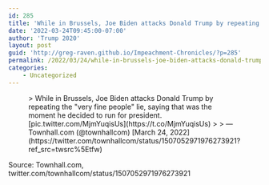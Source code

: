 ```yaml
---
id: 285
title: 'While in Brussels, Joe Biden attacks Donald Trump by repeating the ‘very fine people’ lie, saying that was the moment he decided to run for president.'
date: '2022-03-24T09:45:00-07:00'
author: 'Trump 2020'
layout: post
guid: 'http://greg-raven.github.io/Impeachment-Chronicles/?p=285'
permalink: /2022/03/24/while-in-brussels-joe-biden-attacks-donald-trump-by-repeating-the-very-fine-people-lie-saying-that-was-the-moment-he-decided-to-run-for-president/
categories:
    - Uncategorized
---
```


<figure class="wp-block-embed is-type-rich is-provider-twitter wp-block-embed-twitter"><div class="wp-block-embed__wrapper">> While in Brussels, Joe Biden attacks Donald Trump by repeating the "very fine people" lie, saying that was the moment he decided to run for president. [pic.twitter.com/MjmYuqisUs](https://t.co/MjmYuqisUs)
> 
> — Townhall.com (@townhallcom) [March 24, 2022](https://twitter.com/townhallcom/status/1507052971976273921?ref_src=twsrc%5Etfw)

<script async="" charset="utf-8" src="https://platform.twitter.com/widgets.js"></script></div></figure>Source: Townhall.com, twitter.com/townhallcom/status/1507052971976273921